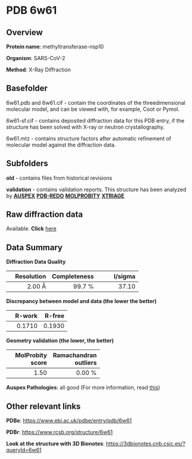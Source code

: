 # PDB 6w61

## Overview

**Protein name**: methyltransferase-nsp10

**Organism**: SARS-CoV-2

**Method**: X-Ray Diffraction

## Basefolder

6w61.pdb and 6w61.cif - contain the coordinates of the threedimensional molecular model, and can be viewed with, for example, Coot or Pymol.

6w61-sf.cif - contains deposited diffraction data for this PDB entry, if the structure has been solved with X-ray or neutron crystallography.

6w61.mtz - contains structure factors after automatic refinement of molecular model against the diffraction data.

## Subfolders



**old** - contains files from historical revisions

**validation** - contains validation reports. This structure has been analyzed by [**AUSPEX**](https://github.com/thorn-lab/coronavirus_structural_task_force/tree/master/pdb/methyltransferase-nsp10/SARS-CoV-2/6w61/validation/auspex) [**PDB-REDO**](https://github.com/thorn-lab/coronavirus_structural_task_force/tree/master/pdb/methyltransferase-nsp10/SARS-CoV-2/6w61/validation/pdb-redo) [**MOLPROBITY**](https://github.com/thorn-lab/coronavirus_structural_task_force/tree/master/pdb/methyltransferase-nsp10/SARS-CoV-2/6w61/validation/molprobity) [**XTRIAGE**](https://github.com/thorn-lab/coronavirus_structural_task_force/blob/master/pdb/methyltransferase-nsp10/SARS-CoV-2/6w61/validation/Xtriage_output.log) 

## Raw diffraction data

Available. **Click** [here](https://doi.org/10.18430/m36w61) 

## Data Summary
**Diffraction Data Quality**

|   | Resolution | Completeness| I/sigma |
|---|-------------:|----------------:|--------------:|
|   |2.00 Å|99.7  %|<img width=50/>37.10|

**Discrepancy between model and data (the lower the better)**

|   | **R-work**| **R-free**   
|---|-------------:|----------------:|           
||  0.1710|  0.1930|

**Geometry validation (the lower, the better)**

|   |**MolProbity<br>score**| **Ramachandran<br>outliers** 
|---|-------------:|----------------:|
||  1.50|  0.00 %|

**Auspex Pathologies**: all good (For more information, read [this](https://github.com/thorn-lab/coronavirus_structural_task_force/blob/master/pdb/methyltransferase-nsp10/SARS-CoV-2/6w61/validation/auspex/6w61_auspex_comments.txt))

 



## Other relevant links 
**PDBe**:  https://www.ebi.ac.uk/pdbe/entry/pdb/6w61
 
**PDBr**: https://www.rcsb.org/structure/6w61 

**Look at the structure with 3D Bionotes**: https://3dbionotes.cnb.csic.es/?queryId=6w61

